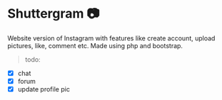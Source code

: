 # Shuttergram :camera:
Website version of Instagram with features like create account, upload pictures, like, comment etc.
Made using php and bootstrap.  
>todo:
* [x] chat
* [x] forum
* [x] update profile pic
